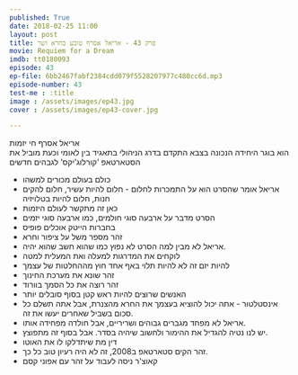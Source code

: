 ```yaml
---
published: True
date: 2018-02-25 11:00
layout: post
title: פרק 43 - אריאל אסרף טובע בחרא ושר
movie: Requiem for a Dream
imdb: tt0180093
episode: 43
ep-file: 6bb2467fabf2384cdd079f5528207977c480cc6d.mp3
episode-number: 43
test-me : :title
image : /assets/images/ep43.jpg
cover : /assets/images/ep43-cover.jpg

---
```

אריאל אסרף חי יזמות  
הוא בוגר היחידה הנכונה בצבא
התקדם בדרג הניהולי בתאגיד בין לאומי
וכעת מוביל את הסטארטאפ ‘קורלוג’יקס’ לגבהים חדשים

* כולם בעולם מכורים למשהו
* אריאל אומר שהסרט הוא על התמכרות לחלום - חלום להיות עשיר, חלום להקים חנות, חלום להיות בטלויזיה
* כאן זה מתקשר לעולם היזמות
* הסרט מדבר על ארבעה סוגי חולמים, כמו ארבעה סוגי יזמים
* בחברות הייטק אוכלים פופיס
* זהר מספר משל על ציפור וחרא
* אריאל לא מבין למה הסרט לא נפוץ כמו שהוא חשב שהוא יהיה.
* לוקחים את המדרגות למעלה ואת המעלית למטה
* להיות יזם זה לא להיות תלוי באף אחד חוץ מההחלטות של עצמך
* זהר שונא את מערכת החינוך
* זהר רוצה את כל הסמך בוורוד
* האנשים שרוצים להיות ראש קטן בסוף סובלים יותר
* אינסטלטור - אתה יכול להוציא בעצמך את החרא מהצנרת, אבל אתה תשלם כל סכום בשביל שאחרים יעשו את זה.
* אריאל לא מפחד מגברים גבוהים ושריריים, אבל חולדה מפחידה אותו.
* יש לנו נטיה להגדיל את ההימור ולחשוב שיהיה בסדר. אבל בסוף זה מתפוצץ.
* דין מת שיתדלקו לו את האוטו
* זהר הקים סטארטאפ ב2008, זה לא היה רעיון טוב כל כך.
* קאוצ'ר ניסה לעבוד על זהר עם אפוני קסם
